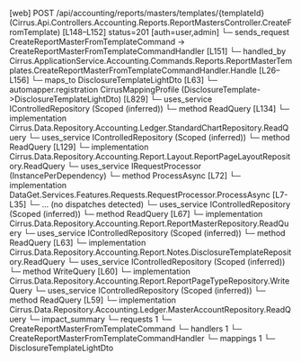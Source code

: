 [web] POST /api/accounting/reports/masters/templates/{templateId}  (Cirrus.Api.Controllers.Accounting.Reports.ReportMastersController.CreateFromTemplate)  [L148–L152] status=201 [auth=user,admin]
  └─ sends_request CreateReportMasterFromTemplateCommand -> CreateReportMasterFromTemplateCommandHandler [L151]
    └─ handled_by Cirrus.ApplicationService.Accounting.Commands.Reports.ReportMasterTemplates.CreateReportMasterFromTemplateCommandHandler.Handle [L26–L156]
      └─ maps_to DisclosureTemplateLightDto [L63]
        └─ automapper.registration CirrusMappingProfile (DisclosureTemplate->DisclosureTemplateLightDto) [L829]
      └─ uses_service IControlledRepository<StandardChart> (Scoped (inferred))
        └─ method ReadQuery [L134]
          └─ implementation Cirrus.Data.Repository.Accounting.Ledger.StandardChartRepository.ReadQuery
      └─ uses_service IControlledRepository<ReportPageLayout> (Scoped (inferred))
        └─ method ReadQuery [L129]
          └─ implementation Cirrus.Data.Repository.Accounting.Report.Layout.ReportPageLayoutRepository.ReadQuery
      └─ uses_service IRequestProcessor (InstancePerDependency)
        └─ method ProcessAsync [L72]
          └─ implementation DataGet.Services.Features.Requests.RequestProcessor.ProcessAsync [L7-L35]
            └─ ... (no dispatches detected)
      └─ uses_service IControlledRepository<ReportMaster> (Scoped (inferred))
        └─ method ReadQuery [L67]
          └─ implementation Cirrus.Data.Repository.Accounting.Report.ReportMasterRepository.ReadQuery
      └─ uses_service IControlledRepository<DisclosureTemplate> (Scoped (inferred))
        └─ method ReadQuery [L63]
          └─ implementation Cirrus.Data.Repository.Accounting.Report.Notes.DisclosureTemplateRepository.ReadQuery
      └─ uses_service IControlledRepository<ReportPageType> (Scoped (inferred))
        └─ method WriteQuery [L60]
          └─ implementation Cirrus.Data.Repository.Accounting.Report.ReportPageTypeRepository.WriteQuery
      └─ uses_service IControlledRepository<MasterAccount> (Scoped (inferred))
        └─ method ReadQuery [L59]
          └─ implementation Cirrus.Data.Repository.Accounting.Ledger.MasterAccountRepository.ReadQuery
  └─ impact_summary
    └─ requests 1
      └─ CreateReportMasterFromTemplateCommand
    └─ handlers 1
      └─ CreateReportMasterFromTemplateCommandHandler
    └─ mappings 1
      └─ DisclosureTemplateLightDto

